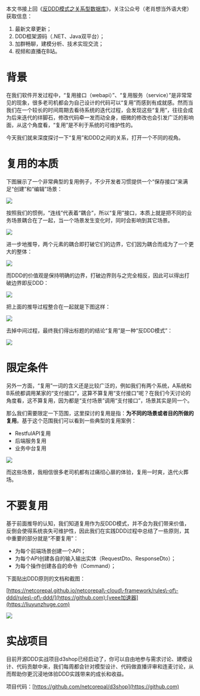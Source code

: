 
本文书接上回《[反DDD模式之关系型数据库](https://github.com)》，关注公众号（老肖想当外语大佬）获取信息：


1. 最新文章更新；
2. DDD框架源码（.NET、Java双平台）；
3. 加群畅聊，建模分析、技术实现交流；
4. 视频和直播在B站。


# **背景**


在我们软件开发过程中，“复用接口（webapi）”、“复用服务（service）”是非常常见的现象，很多老司机都会为自己设计的代码可以“复用”而感到有成就感。然而当我们在一个较长的时间周期去看待系统的迭代过程，会发现这些“复用”，往往会成为后来迭代的绊脚石，修改代码牵一发而动全身，细微的修改也会引发广泛的影响面，从这个角度看，“复用”是不利于系统的可维护性的。


今天我们就来深度探讨一下“复用”和DDD之间的关系，打开一个不同的视角。


# **复用的本质**


下图展示了一个非常典型的复用例子，不少开发者习惯提供一个“保存接口”来满足“创建”和“编辑”场景：


![](https://img2024.cnblogs.com/blog/62928/202409/62928-20240921113733318-109902436.png)


按照我们的惯例，“连线”代表着“耦合”，所以“复用”接口，本质上就是把不同的业务场景耦合在了一起，当一个场景发生变化时，同时会影响到其它场景。


![](https://img2024.cnblogs.com/blog/62928/202409/62928-20240921113742756-1448416926.png)


进一步地推导，两个元素的耦合即打破它们的边界，它们因为耦合而成为了一个更大的整体：


![](https://img2024.cnblogs.com/blog/62928/202409/62928-20240921113752232-802684260.png)


而DDD的价值观是保持明确的边界，打破边界则与之完全相反，因此可以得出打破边界即反DDD：


![](https://img2024.cnblogs.com/blog/62928/202409/62928-20240921113800920-745759741.png)


把上面的推导过程整合在一起就是下图这样：


![](https://img2024.cnblogs.com/blog/62928/202409/62928-20240921113811391-1838263048.png)


去掉中间过程，最终我们得出标题的的结论“复用”是一种“反DDD模式”：


![](https://img2024.cnblogs.com/blog/62928/202409/62928-20240921113819920-268388467.png)


# **限定条件**


另外一方面，“复用”一词的含义还是比较广泛的，例如我们有两个系统，A系统和B系统都调用某家的“支付接口”，这算不算复用“支付接口”呢？在我们今天讨论的角度看，这不算复用，因为都是“支付场景”调用“支付接口”，场景其实是同一个。


那么我们需要限定一下范围，这里探讨的复用是指：**为不同的场景或者目的所做的复用**。基于这个范围我们可以看到一些典型的复用案例：


* RestfulAPI复用
* 后端服务复用
* 业务中台复用


![](https://img2024.cnblogs.com/blog/62928/202409/62928-20240921113829109-1020170486.png)


而这些场景，我相信很多老司机都有过痛彻心扉的体验，复用一时爽，迭代火葬场。


# **不要复用**


基于前面推导的认知，我们知道复用作为反DDD模式，并不会为我们带来价值，反倒会使得系统丧失可维护性，因此我们在实践DDD过程中总结了一些原则，其中重要的部分就是“不要复用”：


* 为每个前端场景创建一个API；
* 为每个API创建各自的输入输出实体（RequestDto、ResponseDto）；
* 为每个操作创建各自的命令（Command）；


下面贴出DDD原则的文档和截图：


[https://netcorepal.github.io/netcorepal\-cloud\-framework/rules\-of\-ddd/rules\-of\-ddd/](https://github.com):[veee加速器](https://liuyunzhuge.com)


![](https://img2024.cnblogs.com/blog/62928/202409/62928-20240921113844363-616340674.png)


# **实战项目**


目前开源DDD实战项目d3shop已经启动了，你可以自由地参与需求讨论、建模设计、代码贡献中来，我们每周都会针对模型设计、代码做直播评审和连麦讨论，从而帮助你更沉浸地体验DDD实践带来的成长和收益。


项目代码：[https://github.com/netcorepal/d3shop](https://github.com)


